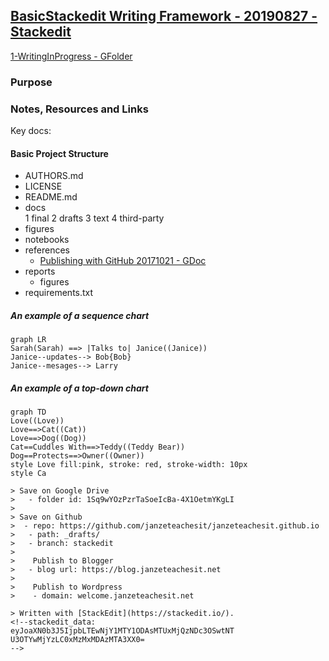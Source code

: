 
## [BasicStackedit Writing Framework - 20190827 - Stackedit](https://drive.google.com/open?id=16UU7IX9VPWWR9Q0gPX9PgrIq7YBAY-n2)

[1-WritingInProgress - GFolder](https://drive.google.com/drive/folders/1Sq9wYOzPzrTaSoeIcBa-4X1OetmYKgLI)

### Purpose

### Notes, Resources and Links

Key docs:

#### Basic Project Structure
- AUTHORS.md  
- LICENSE  
- README.md
- docs  
  1  final
  2  drafts
  3  text
  4  third-party
- figures  
-  notebooks
-  references
   -   [Publishing with GitHub 20171021 - GDoc](https://docs.google.com/document/d/1Tu_b1oixurg9lId2z3LH_ZiLz1sH9sYD9ypdmZGwE9c/edit#heading=h.q7woux43ig0v)
- reports  
  - figures  
- requirements.txt

##### An example of a sequence chart
``` mermaid
graph LR
Sarah(Sarah) ==> |Talks to| Janice((Janice))
Janice--updates--> Bob{Bob}
Janice--mesages--> Larry
```
##### An example of a top-down chart
```mermaid
graph TD
Love((Love))
Love==>Cat((Cat))
Love==>Dog((Dog))
Cat==Cuddles With==>Teddy((Teddy Bear))
Dog==Protects==>Owner((Owner))
style Love fill:pink, stroke: red, stroke-width: 10px
style Ca

> Save on Google Drive
>   - folder id: 1Sq9wYOzPzrTaSoeIcBa-4X1OetmYKgLI
>   
> Save on Github 
>  - repo: https://github.com/janzeteachesit/janzeteachesit.github.io
>   - path: _drafts/
>   - branch: stackedit
>    
>    Publish to Blogger
>   - blog url: https://blog.janzeteachesit.net
>    
>    Publish to Wordpress
>    - domain: welcome.janzeteachesit.net

> Written with [StackEdit](https://stackedit.io/).
<!--stackedit_data:
eyJoaXN0b3J5IjpbLTEwNjY1MTY1ODAsMTUxMjQzNDc3OSwtNT
U3OTYwMjYzLC0xMzMxMDAzMTA3XX0=
-->